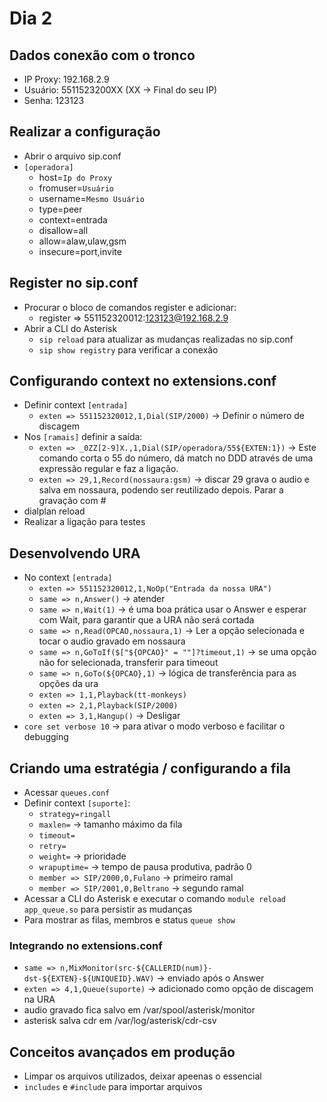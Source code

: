 # Dia 2

## Dados conexão com o tronco

- IP Proxy: 192.168.2.9
- Usuário: 5511523200XX (XX -> Final do seu IP)
- Senha: 123123

## Realizar a configuração

- Abrir o arquivo sip.conf
- `[operadora]`
  - host=`Ip do Proxy`
  - fromuser=`Usuário`
  - username=`Mesmo Usuário`
  - type=peer
  - context=entrada
  - disallow=all
  - allow=alaw,ulaw,gsm
  - insecure=port,invite

## Register no sip.conf

- Procurar o bloco de comandos register e adicionar:
  - register => 551152320012:123123@192.168.2.9
- Abrir a CLI do Asterisk
  - `sip reload` para atualizar as mudanças realizadas no sip.conf
  - `sip show registry` para verificar a conexão

## Configurando context no extensions.conf

- Definir context `[entrada]`
  - `exten => 551152320012,1,Dial(SIP/2000)` -> Definir o número de discagem
- Nos `[ramais]` definir a saída:
  - `exten => _0ZZ[2-9]X.,1,Dial(SIP/operadora/55${EXTEN:1})` -> Este comando corta o 55 do número, dá match no DDD através de uma expressão regular e faz a ligação.
  - `exten => 29,1,Record(nossaura:gsm)` -> discar 29 grava o audio e salva em nossaura, podendo ser reutilizado depois. Parar a gravação com #
- dialplan reload
- Realizar a ligação para testes

## Desenvolvendo URA

- No context `[entrada]`
  - `exten => 551152320012,1,NoOp("Entrada da nossa URA")`
  - `same => n,Answer()` -> atender
  - `same => n,Wait(1)` -> é uma boa prática usar o Answer e esperar com Wait, para garantir que a URA não será cortada
  - `same => n,Read(OPCAO,nossaura,1)` -> Ler a opção selecionada e tocar o audio gravado em nossaura
  - `same => n,GoToIf($["${OPCAO}" = ""]?timeout,1)` -> se uma opção não for selecionada, transferir para timeout
  - `same => n,GoTo(${OPCAO},1)` -> lógica de transferência para as opções da ura
  - `exten => 1,1,Playback(tt-monkeys)`
  - `exten => 2,1,Playback(SIP/2000)`
  - `exten => 3,1,Hangup()` -> Desligar
- `core set verbose 10` -> para ativar o modo verboso e facilitar o debugging

## Criando uma estratégia / configurando a fila

- Acessar `queues.conf`
- Definir context `[suporte]`:
  - `strategy=ringall`
  - `maxlen=` -> tamanho máximo da fila
  - `timeout=`
  - `retry=`
  - `weight=` -> prioridade
  - `wrapuptime=` -> tempo de pausa produtiva, padrão 0
  - `member => SIP/2000,0,Fulano` -> primeiro ramal
  - `member => SIP/2001,0,Beltrano` -> segundo ramal
- Acessar a CLI do Asterisk e executar o comando `module reload app_queue.so` para persistir as mudanças
- Para mostrar as filas, membros e status `queue show`

### Integrando no extensions.conf

- `same => n,MixMonitor(src-${CALLERID(num)}-dst-${EXTEN}-${UNIQUEID}.WAV)` -> enviado após o Answer
- `exten => 4,1,Queue(suporte)` -> adicionado como opção de discagem na URA
- audio gravado fica salvo em /var/spool/asterisk/monitor
- asterisk salva cdr em /var/log/asterisk/cdr-csv

## Conceitos avançados em produção

- Limpar os arquivos utilizados, deixar apeenas o essencial
- `includes` e `#include` para importar arquivos
